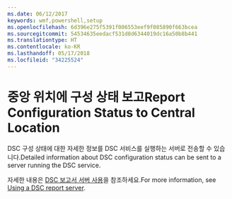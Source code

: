 ```yaml
---
ms.date: 06/12/2017
keywords: wmf,powershell,setup
ms.openlocfilehash: 6d396e275f5391f006553eef9f085890f663bcea
ms.sourcegitcommit: 54534635eedacf531d8d6344019dc16a50b8b441
ms.translationtype: HT
ms.contentlocale: ko-KR
ms.lasthandoff: 05/17/2018
ms.locfileid: "34225524"
---
```

# <a name="report-configuration-status-to-central-location"></a><span data-ttu-id="7f744-102">중앙 위치에 구성 상태 보고</span><span class="sxs-lookup"><span data-stu-id="7f744-102">Report Configuration Status to Central Location</span></span>

<span data-ttu-id="7f744-103">DSC 구성 상태에 대한 자세한 정보를 DSC 서비스를 실행하는 서버로 전송할 수 있습니다.</span><span class="sxs-lookup"><span data-stu-id="7f744-103">Detailed information about DSC configuration status can be sent to a server running the DSC service.</span></span>

<span data-ttu-id="7f744-104">자세한 내용은 [DSC 보고서 서버 사용](https://msdn.microsoft.com/powershell/dsc/reportserver)을 참조하세요.</span><span class="sxs-lookup"><span data-stu-id="7f744-104">For more information, see [Using a DSC report server](https://msdn.microsoft.com/powershell/dsc/reportserver).</span></span>
